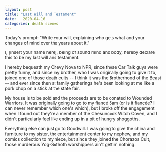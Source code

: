 ```yaml
---
layout: post
title: "Last Will and Testament"
date:   2020-04-16
categories: death scenes
---
```

Today's prompt: "Write your will, explaining who gets what and your changes of mind over the years about it."

I, [insert your name here], being of sound mind and body, hereby declare this to be my last will and testament.

I hereby bequeath my Chevy Nova to NPR, since those Car Talk guys were pretty funny, and since my brother, who I was originally going to give it to, joined one of those death cults -- I think it was the Brotherhood of the Beast -- and ever since then at family gatherings he's been looking at me like a pork chop on a stick at the state fair.

My house is to be sold and the proceeds are to be donated to Wounded Warriors. It was originally going to go to my fiancé Sam (or is it fiancée? I can never remember which one's which), but I broke off the engagement when I found out they're a member of the Chesuncook Witch Coven, and I didn't particularly feel like ending up in a pit of hungry shoggoths.

Everything else can just go to Goodwill. I was going to give the china and furniture to my sister, the entertainment center to my nephew, and my comics collection to my niece, but since they joined the Chorazos Cult, those murderous Yog-Sothoth worshippers ain't gettin' nothing.
